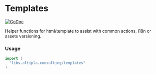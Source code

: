
# Templates

[![GoDoc](https://godoc.org/libs.altipla.consulting/templates?status.svg)](https://godoc.org/libs.altipla.consulting/templates)

Helper functions for html/template to assist with common actions, i18n or assets versioning.


### Usage

```go
import (
  "libs.altipla.consulting/templates"
)
```
